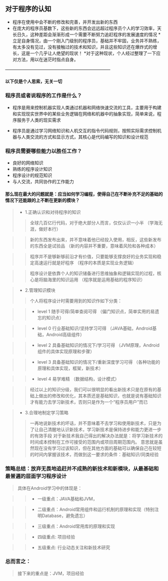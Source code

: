## 对于程序的认知
* 程序在使用中会不断的修改和完善，并开发出新的东西
* 在庞大的程序员基数下，这些新的东西会远远超过程序员个人的学习效率，天长日久，这种差距会渐渐形成一个需要不断努力追赶程序的发展速度的情况
*立足自身情况，由一个刚入门级别的程序员，基础并不牢固，业务并不熟练，有太多没有见过，没有接触过的技术和知识，并且这些知识还在爆炸式的增长，这是一个几乎让人绝望的现状！
*对于这种现状，个人经过整理了一下应对方法，用以在迷茫时指点自身。 

————————————————————————
#### 以下仅是个人思索，无关一切

### 程序员或者说程序的工作是什么？
* 程序是用来控制机器实现人类通过机器和网络快速交流的工具，主要用于构建和实现现实世界中的某些业务逻辑在网络和机器中的抽象实现，简单来说，程序服务于人类的现实需求

* 程序员是通过学习网络知识和人机交互的指令代码规则，按照实际需求控制机器与人类交流的方式和显示方式，其核心是代码编写的知识和设计规范

### 程序员需要哪些能力以胜任工作？
* 良好的网络知识
* 熟练的程序设计知识
* 程序设计的规范知识
* 与人交流，共同协作的工作能力


#### 那么现在最大的问题就是：应当如何学习编程，使得自己在不断补充不足的基础的情况下还能跟的上不断在更新的模块？
> * 1.正确认识和对待程序的知识
> > 全球几百亿行代码，对于绝大部分人而言，仅仅认识一小半                                （学海无涯，做好本行）

> > 新的东西发布出来，并不意味着他已经投入使用，相反，这些新发布的东西全是试验品        （新的内容并不重要，意味着风险和各种成本）

> > 程序并不是够新够前沿才有价值，只要能够支撑良好的业务实现和稳定高速运行就是好程序    （程序的本质是实现业务逻辑）

> > 程序设计是依靠个人的知识储备进行思维抽象和逻辑实现的过程，核心是将脑海里的知识运用   （程序就是运用基础的程序知识）


> * 2.管理知识模块
> > 个人将程序设计时需要用到的知识作如下分类：

> > * level 1 随手可得/简单查阅可得                   （偏门知识点，简单实用的易遗忘的知识点）

> > * level 0 行业基础知识/坚持学习可得               （JAVA基础，Android基础，Android高级组件）

> > * level 2 具备基础知识的情况下/学习可得           （JVM原理，Android组件的具体实现原理和步骤）

> > * level 3 具备基础知识的情况下/重新深度学习可得   （各种功能的原理和具体实现，框架，新技术）

> > * level 4 易学难精                                （数据结构，设计模式）

> > 经过以上的知识分级，我们可以很明显的看出新技术只是在原有的基础上做出的修改和优化，其本质还是基础知识，也就是说有基础知识才有能力去学习新技术，否则只是作为一个“程序员用户”而已

> * 3.合理地制定学习策略
> > 一再地说新技术的坏话，并不意味着不去学习和使用新技术，只是为了让自己清醒地认识新技术，学习新技术是保持进步和能力更进一步的有效手段
> > 对于新技术我自己得出的解决办法就是：将学习新技术的时间成本控制在工作可接受的范围内或项目周期范围内。
> > 意思就是虽然现在没有学习过该知识，但在其他方面的基础可以确保自己在较短的时间内掌握该技术，而做到这一要求的条件：基础知识/同类经验

### 策略总结：放弃无畏地追赶并不成熟的新技术和新模块，从最基础和最普遍的层面学习程序设计
> 具体在Android学习中的体现是：

> > * 一级重点：JAVA基础和JVM，

> > * 二级重点：Android常用组件和运行机制的原理和实现（特别注明Database，避免遗忘）

> > * 三级重点：Android常用库的原理和实现

> > * 四级重点: 项目经验

> > * 五级重点: 行业动态关注和新技术研究

### 总而言之：
> 接下来的重点是：JVM，项目经验



